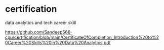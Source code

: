 # certification
data analytics and tech career skill


https://github.com/Sandeep568-cpu/certification/blob/main/CertificateOfCompletion_Introduction%20to%20Career%20Skills%20in%20Data%20Analytics.pdf
